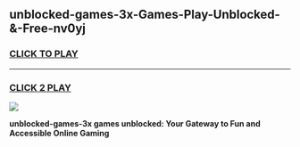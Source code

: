 
## unblocked-games-3x-Games-Play-Unblocked-&-Free-nv0yj
<h3>
<a href="https://premium76.site?title=unblocked-games-3x&ref=24A">CLICK TO PLAY</a></h3>
<hr>

<h3>
<a href="https://premium76.site?title=unblocked-games-3x&ref=24A">CLICK 2 PLAY</a>
  
</h3>

<a href="https://premium76.site?title=unblocked-games-3x&ref=24A"><img src="https://clearcache.store/games.png"></a>


**unblocked-games-3x games unblocked: Your Gateway to Fun and Accessible Online Gaming**
